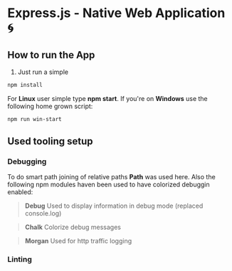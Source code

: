 # Express.js - Native Web Application :cyclone:

## How to run the App

1) Just run a simple
```bash
npm install
```

For **Linux** user simple type **npm start**.
If you're on **Windows** use the following home grown script:
```bash
npm run win-start
```

## Used tooling setup

### Debugging

To do smart path joining of relative paths **Path** was used here.
Also the following npm modules haven been used to have colorized debuggin enabled:

> **Debug**
> Used to display information in debug mode (replaced console.log)

> **Chalk**
> Colorize debug messages

> **Morgan**
> Used for http traffic logging

### Linting
